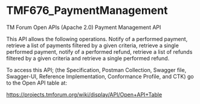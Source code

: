 # TMF676_PaymentManagement
TM Forum Open APIs (Apache 2.0) Payment Management API

This API allows the following operations. Notify of a performed payment, retrieve a list 
of payments filtered by a given criteria, retrieve a single performed payment, notify of 
a performed refund, retrieve a list of refunds filtered by a given criteria and retrieve a 
single performed refund.

To access this API; (the Specification, Postman Collection, Swagger file, Swagger-UI,
Reference Implementation, Conformance Profile, and CTK) go to the Open API table at:

https://projects.tmforum.org/wiki/display/API/Open+API+Table

